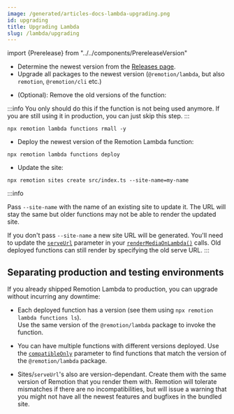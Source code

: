 ```yaml
---
image: /generated/articles-docs-lambda-upgrading.png
id: upgrading
title: Upgrading Lambda
slug: /lambda/upgrading
---
```


import {Prerelease} from "../../components/PrereleaseVersion"

- Determine the newest version from the [Releases page](https://github.com/remotion-dev/remotion/releases).
- Upgrade all packages to the newest version (`@remotion/lambda`, but also `remotion`, `@remotion/cli` etc.)

<Prerelease onlySnippet/>

- (Optional): Remove the old versions of the function:

:::info
You only should do this if the function is not being used anymore. If you are still using it in production, you can just skip this step.
:::

```
npx remotion lambda functions rmall -y
```

- Deploy the newest version of the Remotion Lambda function:

```
npx remotion lambda functions deploy
```

- Update the site:

```
npx remotion sites create src/index.ts --site-name=my-name
```

:::info

Pass `--site-name` with the name of an existing site to update it. The URL will stay the same but older functions may not be able to render the updated site.

If you don't pass `--site-name` a new site URL will be generated. You'll need to update the [`serveUrl`](/docs/lambda/rendermediaonlambda#serveurl) parameter in your [`renderMediaOnLambda()`](/docs/lambda/rendermediaonlambda) calls. Old deployed functions can still render by specifying the old serve URL.
:::

## Separating production and testing environments

If you already shipped Remotion Lambda to production, you can upgrade without incurring any downtime:

- Each deployed function has a version (see them using `npx remotion lambda functions ls`).  
  Use the same version of the `@remotion/lambda` package to invoke the function.

- You can have multiple functions with different versions deployed. Use the [`compatibleOnly`](/docs/lambda/getfunctions#compatibleonly) parameter to find functions that match the version of the `@remotion/lambda` package.

- Sites/`serveUrl`'s also are version-dependant. Create them with the same version of Remotion that you render them with. Remotion will tolerate mismatches if there are no incompatibilities, but will issue a warning that you might not have all the newest features and bugfixes in the bundled site.
